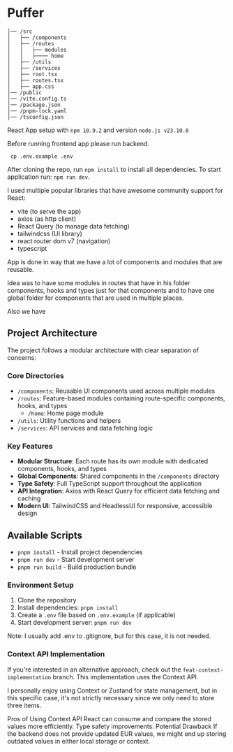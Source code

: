 # Puffer

```
│── /src
│   ├── /components 
│   ├── /routes
│   │   ├── modules
│   │   ├──── home
│   ├── /utils
│   ├── /services
│   ├── root.tsx
│   ├── routes.tsx
│   ├── app.css
│── /public
│── /vite.config.ts
│── /package.json
│── /pnpm-lock.yaml
│── /tsconfig.json
```

React App setup with `npm 10.9.2` and version `node.js v23.10.0`

Before running frontend app please run backend.

```
 cp .env.example .env
```

After cloning the repo, run ```npm install``` to install all dependencies.
To start application run: ```npm run dev```.

I used multiple popular libraries that have awesome community support for React:

- vite (to serve the app)
- axios (as http client)
- React Query (to manage data fetching)
- tailwindcss (UI library)
- react router dom v7 (navigation)
- typescript

App is done in way that we have a lot of components and modules that are reusable.

Idea was to have some modules in routes that have in his folder components, hooks and types just for that components and to have one global folder for components that are used in multiple places.
 
Also we have 

## Project Architecture

The project follows a modular architecture with clear separation of concerns:

### Core Directories
- `/components`: Reusable UI components used across multiple modules
- `/routes`: Feature-based modules containing route-specific components, hooks, and types
  - `/home`: Home page module
- `/utils`: Utility functions and helpers
- `/services`: API services and data fetching logic

### Key Features
- **Modular Structure**: Each route has its own module with dedicated components, hooks, and types
- **Global Components**: Shared components in the `/components` directory
- **Type Safety**: Full TypeScript support throughout the application
- **API Integration**: Axios with React Query for efficient data fetching and caching
- **Modern UI**: TailwindCSS and HeadlessUI for responsive, accessible design

## Available Scripts

- `pnpm install` - Install project dependencies
- `pnpm run dev` - Start development server
- `pnpm run build` - Build production bundle

### Environment Setup
1. Clone the repository
2. Install dependencies: `pnpm install`
3. Create a `.env` file based on `.env.example` (if applicable)
4. Start development server: `pnpm run dev`

Note: I usually add .env to .gitignore, but for this case, it is not needed.

### Context API Implementation
If you're interested in an alternative approach, check out the `feat-context-implementation` branch. This implementation uses the Context API.

I personally enjoy using Context or Zustand for state management, but in this specific case, it's not strictly necessary since we only need to store three items.

Pros of Using Context API
React can consume and compare the stored values more efficiently.
Type safety improvements.
Potential Drawback
If the backend does not provide updated EUR values, we might end up storing outdated values in either local storage or context.
